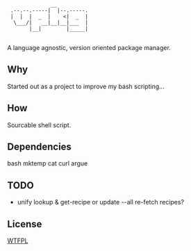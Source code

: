 ```
              __          
 .--.--.-----|  |--.-----.
 |  |  |  _  |    <|  _  |
  \___/|   __|__|__|___  |
       |__|        |_____|
	
```
A language agnostic, version oriented package manager.

## Why
Started out as a project to improve my bash scripting...

## How
Sourcable shell script.

## Dependencies
bash
mktemp
cat
curl
argue

## TODO
- unify lookup & get-recipe or update --all re-fetch recipes?

## License
[WTFPL](http://www.wtfpl.net/txt/copying/)
